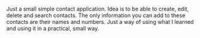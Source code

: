 Just a small simple contact application. Idea is to be able to create, edit, delete and search contacts.
The only information you can add to these contacts are their names and numbers. 
Just a way of using what I learned and using it in a practical, small way. 
